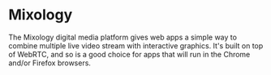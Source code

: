 Mixology
========

The Mixology digital media platform gives web apps a simple way to combine multiple live video stream with interactive graphics.  It's built on top of WebRTC, and so is a good choice for apps that will run in the Chrome and/or Firefox browsers.
